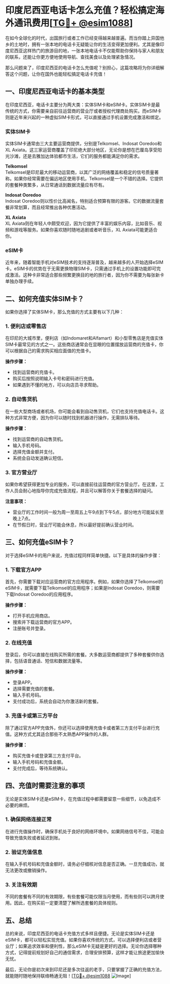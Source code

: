 # 印度尼西亚电话卡怎么充值？轻松搞定海外通讯费用[[TG💪+ @esim1088](https://t.me/s/esim1088)]

在如今全球化的时代，出国旅行或者工作已经变得越来越普遍。而当你踏上异国他乡的土地时，拥有一张本地的电话卡无疑能让你的生活变得更加便利。尤其是像印度尼西亚这样热门的旅游目的地，一张本地电话卡不仅能帮助你保持与家人和朋友的联系，还能让你更方便地使用导航、查找美食以及处理紧急情况。

那么问题来了，印度尼西亚的电话卡怎么充值呢？别担心，这篇攻略将为你详细解答这个问题，让你在国外也能轻松搞定电话卡充值！

## 一、印度尼西亚电话卡的基本类型

在印度尼西亚，电话卡主要分为两大类：实体SIM卡和eSIM卡。实体SIM卡是最传统的方式，你需要亲自前往运营商的营业厅或者授权代理商处购买。而eSIM卡则是近年来兴起的一种虚拟SIM卡形式，可以直接通过手机设置完成激活和绑定。

### 实体SIM卡

实体SIM卡通常由三大主要运营商提供，分别是Telkomsel、Indosat Ooredoo和XL Axiata。这三家运营商覆盖了印尼绝大部分地区，无论你是想在巴厘岛享受阳光沙滩，还是去雅加达体验都市生活，它们的服务都能满足你的需求。

**Telkomsel**  
Telkomsel是印尼最大的移动运营商，以其广泛的网络覆盖和稳定的信号质量著称。如果你经常需要在偏远地区使用手机，Telkomsel是一个不错的选择。它提供的套餐种类繁多，从日常通话到数据流量应有尽有。

**Indosat Ooredoo**  
Indosat Ooredoo则以性价比高闻名，特别适合预算有限的游客。它的数据流量套餐非常划算，而且经常推出各种优惠活动。

**XL Axiata**  
XL Axiata则在年轻人中颇受欢迎，因为它提供了丰富的娱乐内容，比如音乐、视频和游戏等服务。如果你喜欢随时随地追剧或者听音乐，XL Axiata可能更适合你。

### eSIM卡

近年来，随着智能手机对eSIM技术的支持逐渐普及，越来越多的人开始选择eSIM卡。eSIM卡的优势在于无需更换物理SIM卡，只需通过手机上的设置功能即可完成激活。这种卡非常适合那些频繁更换目的地的旅行者，因为你不需要为每张新卡单独办理手续。

## 二、如何充值实体SIM卡？

如果你选择了实体SIM卡，那么充值的方式主要有以下几种：

### 1. 便利店或零售店

在印尼的大城市里，便利店（如Indomaret和Alfamart）和小型零售店是充值实体SIM卡最常见的方式之一。这些商店通常会在显眼的位置摆放运营商的充值卡，你可以根据自己的需求购买相应面值的充值卡。

**操作步骤：**
- 找到运营商的充值卡。
- 购买后按照说明输入卡号和密码进行充值。
- 如果遇到不懂的地方，可以向店员寻求帮助。

### 2. 自动售货机

在一些大型商场或者机场，你可能会看到自动售货机，它们也支持充值电话卡。这种方式非常方便，因为你可以随时找到机器进行操作，无需排队等待。

**操作步骤：**
- 找到运营商的自动售货机。
- 输入手机号码。
- 选择充值金额并支付。
- 系统会自动发送确认短信。

### 3. 官方营业厅

如果你希望获得更加专业的服务，可以直接前往运营商的官方营业厅。在这里，工作人员会耐心地指导你完成充值流程，并且可以解答你关于套餐选择的疑问。

**注意事项：**
- 营业厅的工作时间一般为周一至周五上午9点到下午5点，部分地方可能延长至晚上7点。
- 在节假日时，营业厅可能会休息，所以最好提前确认营业时间。

## 三、如何充值eSIM卡？

对于选择eSIM卡的用户来说，充值过程同样简单快捷。以下是具体的操作步骤：

### 1. 下载官方APP

首先，你需要下载对应运营商的官方应用程序。例如，如果你选择了Telkomsel的eSIM卡，就需要下载Telkomsel的应用程序；如果是Indosat Ooredoo，则需要下载Indosat Ooredoo的应用程序。

**操作步骤：**
- 打开手机应用商店。
- 搜索并下载运营商的官方APP。
- 注册账号并登录。

### 2. 在线充值

登录后，你可以直接在线购买所需的套餐。大多数运营商都提供了多种套餐供你选择，包括语音通话、短信和数据流量等。

**操作步骤：**
- 登录APP。
- 选择需要充值的套餐。
- 输入手机号码。
- 支付成功后，系统会自动为你激活新的套餐。

### 3. 充值卡或第三方平台

除了通过官方APP充值外，你还可以选择使用充值卡或者第三方支付平台进行充值。这种方式尤其适合那些不太熟悉APP操作的人群。

**操作步骤：**
- 购买充值卡或登录第三方支付平台。
- 输入手机号码和充值金额。
- 支付完成后，等待系统确认。

## 四、充值时需要注意的事项

无论是实体SIM卡还是eSIM卡，在充值过程中都需要留意一些细节，以免造成不必要的麻烦。

### 1. 确保网络连接正常

在进行充值操作时，确保手机处于良好的网络环境中。如果网络信号不佳，可能会导致充值失败或者延迟到账。

### 2. 验证充值信息

在输入手机号码和充值金额时，请务必仔细核对信息是否正确。一旦充值成功，就无法更改或撤销操作。

### 3. 关注有效期

不同的套餐有不同的有效期限，有些套餐可能仅限当月使用，而有些则可以跨月使用。因此，在购买前一定要清楚了解所选套餐的具体规则。

## 五、总结

总的来说，印度尼西亚的电话卡充值方式多样且便捷。无论是实体SIM卡还是eSIM卡，都可以轻松实现充值。如果你喜欢传统的方式，可以选择便利店或者营业厅；如果追求效率和便利性，那么eSIM卡无疑是更好的选择。无论你选择哪种方式，记得提前规划好自己的通信需求，合理安排预算，这样才能让旅途更加愉快无忧。

最后，无论你是初次来到印尼还是多次往返的老手，只要掌握了正确的充值方法，就能随时随地保持联络畅通无阻！[[TG💪+ @esim1088](https://t.me/s/esim1088) ![Image](https://i.postimg.cc/4NQfJmqS/Snipaste-2025-05-13-00-14-12.png)]